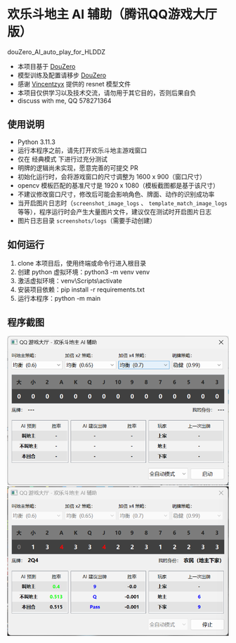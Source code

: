 # 欢乐斗地主 AI 辅助（腾讯QQ游戏大厅版）

douZero_AI_auto_play_for_HLDDZ

* 本项目基于 [DouZero](https://github.com/kwai/DouZero)
* 模型训练及配置请移步 [DouZero](https://github.com/kwai/DouZero)
* 感谢 [Vincentzyx](https://github.com/Vincentzyx) 提供的 resnet 模型文件
* 本项目仅供学习以及技术交流，请勿用于其它目的，否则后果自负
* discuss with me, QQ 578271364

## 使用说明

* Python 3.11.3
* 运行本程序之前，请先打开欢乐斗地主游戏窗口
* 仅在 经典模式 下进行过充分测试
* 明牌的逻辑尚未实现，愿意完善的可提交 PR
* 初始化运行时，会将游戏窗口的尺寸调整为 1600 x 900（窗口尺寸）
* opencv 模板匹配的基准尺寸是 1920 x 1080（模板截图都是基于该尺寸）
* 不建议修改窗口尺寸，修改后可能会影响角色、牌面、动作的识别成功率
* 当开启图片日志时（`screenshot_image_logs` 、 `template_match_image_logs` 等等），程序运行时会产生大量图片文件，建议仅在测试时开启图片日志
* 图片日志目录 `screenshots/logs`（需要手动创建）

## 如何运行

1. clone 本项目后，使用终端或命令行进入根目录
2. 创建 python 虚拟环境：python3 -m venv venv
3. 激活虚拟环境：venv\Scripts\activate
4. 安装项目依赖：pip install -r requirements.txt
5. 运行本程序：python -m main

## 程序截图

![jietu01](https://raw.githubusercontent.com/zhulei1110/DouZero_AI_auto_play_for_HLDDZ/main/jietu01.png)
![jietu02](https://raw.githubusercontent.com/zhulei1110/DouZero_AI_auto_play_for_HLDDZ/main/jietu02.png)

